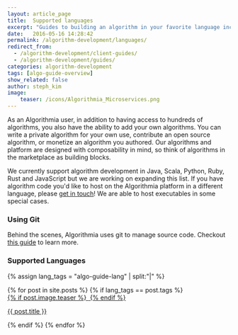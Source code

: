 ```yaml
---
layout: article_page
title:  Supported languages
excerpt: "Guides to building an algorithm in your favorite language including: Python, R, Scala, Rust, Java, Ruby and JavaScript."
date:   2016-05-16 14:28:42
permalink: /algorithm-development/languages/
redirect_from:
  - /algorithm-development/client-guides/
  - /algorithm-development/guides/
categories: algorithm-development
tags: [algo-guide-overview]
show_related: false
author: steph_kim
image:
    teaser: /icons/Algorithmia_Microservices.png
---
```


As an Algorithmia user, in addition to having access to hundreds of algorithms, you also have the ability to add your own algorithms. You can write a private algorithm for your own use, contribute an open source algorithm, or monetize an algorithm you authored. Our algorithms and platform are designed with composability in mind, so think of algorithms in the marketplace as building blocks.

We currently support algorithm development in Java, Scala, Python, Ruby, Rust and JavaScript but we are working on expanding this list. If you have algorithm code you'd like to host on the Algorithmia platform in a different language, please <a href="mailto:support@algorithmia.com">get in touch</a>! We are able to host executables in some special cases.

### Using Git

Behind the scenes, Algorithmia uses git to manage source code. Checkout <a href="/algorithm-development/git-support/">this guide</a> to learn more.

### Supported Languages
{% assign lang_tags = "algo-guide-lang" | split:"|" %}
<div>
  {% for post in site.posts %}
  	{% if lang_tags == post.tags %}
  		<div class="col-xs-3 lang-tile">
	      	<a  href="{{ post.url }}">
		      	{% if post.image.teaser %}
		  			<img  src="{{ site.url }}/images/{{ post.image.teaser }}" alt="" itemprop="image">
				{% endif %}
			</a>
			<p><a  href="{{ post.url }}">{{ post.title }}</a></p>
		</div>
	{% endif %}
  {% endfor %}
</div>
